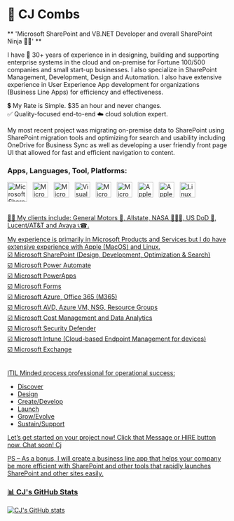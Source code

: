 # 👋 CJ Combs

** 'Microsoft SharePoint and VB.NET Developer and overall SharePoint Ninja 🐱‍👤' **

I have 🎯 30+ years of experience in in designing, building and supporting enterprise systems in the cloud and on-premise for Fortune 100/500 companies and small start-up businesses. I also specialize in SharePoint Management, Development, Design and Automation. I also have extensive experience in User Experience App development for organizations (Business Line Apps) for efficiency and effectiveness.

💲 My Rate is Simple. $35 an hour and never changes.<br>
✅ Quality-focused end-to-end ☁️ cloud solution expert.<br>

My most recent project was migrating on-premise data to SharePoint using SharePoint migration tools and optimizing for search and usability including OneDrive for Business Sync as well as developing a user friendly front page UI that allowed for fast and efficient navigation to content.<br />

### Apps, Languages, Tool, Platforms:

<a href="https://cjthegeek.sharepoint.com/sites/SharePointOnlinePortfolioforCJCombs" target="_blank"><img align="left" alt="Microsoft SharePoint" width="45px" src="https://publichtmlimg.blob.core.windows.net/$web/MS_DARK_SharePointLOGO.png#gh-dark-mode-only" style="padding-right:10px;" />
<a href="https://cjthegeek.sharepoint.com/sites/SharePointOnlinePortfolioforCJCombs" target="_blank"><img align="left" alt="Microsoft SharePoint" width="35px" src="https://publichtmlimg.blob.core.windows.net/$web/microsoft-power-automate-seeklogo.png" style="padding-right:10px;" />
<img align="left" alt="Microsoft OneDrive" width="35px" src="https://publichtmlimg.blob.core.windows.net/$web/OneDriveLOGO.png#gh-dark-mode-only" style="padding-right:10px;" />
<img align="left" alt="Visual Studio Code" width="35px" src="https://cdn.jsdelivr.net/gh/devicons/devicon/icons/vscode/vscode-original.svg" style="padding-right:10px;" />
<img align="left" alt="Microsoft Azure" width="35px" src="https://cdn.jsdelivr.net/gh/devicons/devicon@latest/icons/azure/azure-original.svg" style="padding-right:10px;" />
<img align="left" alt="Microsoft SQL" width="35px" src="https://cdn.jsdelivr.net/gh/devicons/devicon@latest/icons/microsoftsqlserver/microsoftsqlserver-original-wordmark.svg" style="padding-right:10px;" />
<img align="left" alt="Apple" width="35px" src="https://publichtmlimg.blob.core.windows.net/$web/MicrosoftWindows.png" style="padding-right:10px;" />
<img align="left" alt="Apple" width="35px" src="https://cdn.jsdelivr.net/gh/devicons/devicon@latest/icons/apple/apple-original.svg" style="padding-right:10px;" />
<img align="left" alt="Linux" width="35px" style="padding-right:10px;" src="https://cdn.jsdelivr.net/gh/devicons/devicon/icons/linux/linux-original.svg" />
<br />
<br />

#


👐🏻 My clients include: General Motors 🚗, Allstate, NASA 👩🏻‍🚀, US DoD 🚁, Lucent/AT&T and Avaya 📞☎.

My experience is primarily in Microsoft Products and Services but I do have extensive experience with Apple (MacOS) and Linux.<br>
☑️ Microsoft SharePoint (Design, Development, Optimization & Search)<br>
☑️ Microsoft Power Automate<br>
☑️ Microsoft PowerApps<br>
☑️ Microsoft Forms<br>
☑️ Microsoft Azure, Office 365 (M365)<br>
☑️ Microsoft AVD, Azure VM, NSG, Resource Groups<br>
☑️ Microsoft Cost Management and Data Analytics<br>
☑️ Microsoft Security Defender<br>
☑️ Microsoft Intune (Cloud-based Endpoint Management for devices)<br>
☑️ Microsoft Exchange<br><br>

ITIL Minded process professional for operational success:
- Discover
- Design
- Create/Develop
- Launch
- Grow/Evolve
- Sustain/Support

Let’s get started on your project now! Click that Message or HIRE button now. Chat soon!
Cj

PS – As a bonus, I will create a business line app that helps your company be more efficient with SharePoint and other tools that rapidly launches SharePoint and other sites easily.

### 📊 CJ's GitHub Stats

![CJ's GitHub stats](https://github-readme-stats.vercel.app/api?username=cjcombsMedia&show_icons=true&theme=gruvbox)

<!-- ![GitHub Streak](https://streak-stats.demolab.com?user=ForrestKnight&theme=gruvbox&border_radius=4.5) -->

#

<!--
**cjcombsMedia/cjcombsMedia** is a ✨ _special_ ✨ repository because its `README.md` (this file) appears on your GitHub profile.

Here are some ideas to get you started:

- 🔭 I’m currently working on ...
- 🌱 I’m currently learning ...
- 👯 I’m looking to collaborate on ...
- 🤔 I’m looking for help with ...
- 💬 Ask me about ...
- 📫 How to reach me: ...
- 😄 Pronouns: ...
- ⚡ Fun fact: ...
-->
